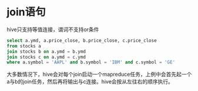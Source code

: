 # join语句

hive只支持等值连接，谓词不支持or条件

```sql
select a.ymd, a.price_close, b.price_close, c.price_close
from stocks a
join stocks b on a.ymd = b.ymd
join stocks c on a.ymd = c.ymd
where a.symbol = 'AAPL' and b.symbol = 'IBM' and c.symbol = 'GE'
```

大多数情况下，hive会对每个join启动一个mapreduce任务，上例中会首先起一个a与b的join任务，然后再将输出与c连接。hive会按从左往右的顺序执行。